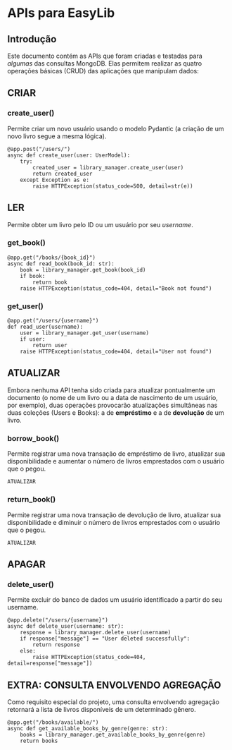 # APIs para EasyLib

## Introdução

Este documento contém as APIs que foram criadas e testadas para _algumas_ das consultas MongoDB. Elas permitem realizar as quatro operações básicas (CRUD) das aplicações que manipulam dados:


## CRIAR

### create_user()
Permite criar um novo usuário usando o modelo Pydantic (a criação de um novo livro segue a mesma lógica).

```
@app.post("/users/")
async def create_user(user: UserModel):
    try:
        created_user = library_manager.create_user(user)
        return created_user
    except Exception as e:
        raise HTTPException(status_code=500, detail=str(e))
```

## LER
Permite obter um livro pelo ID ou um usuário por seu _username_.

### get_book()

```
@app.get("/books/{book_id}")
async def read_book(book_id: str):
    book = library_manager.get_book(book_id)
    if book:
        return book
    raise HTTPException(status_code=404, detail="Book not found")
```

### get_user()

```
@app.get("/users/{username}")
def read_user(username):
    user = library_manager.get_user(username)
    if user:
        return user
    raise HTTPException(status_code=404, detail="User not found")
```

## ATUALIZAR
Embora nenhuma API tenha sido criada para atualizar pontualmente um documento (o nome de um livro ou a data de nascimento de um usuário, por exemplo), duas operações provocarão atualizações simultâneas nas duas coleções (Users e Books): a de **empréstimo** e a de **devolução** de um livro.

### borrow_book()
Permite registrar uma nova transação de empréstimo de livro, atualizar sua disponibilidade e aumentar o número de livros emprestados com o usuário que o pegou.

```
ATUALIZAR
```

### return_book()
Permite registrar uma nova transação de devolução de livro, atualizar sua disponibilidade e diminuir o número de livros emprestados com o usuário que o pegou.

```
ATUALIZAR
```

## APAGAR

### delete_user()
Permite excluir do banco de dados um usuário identificado a partir do seu username.

```
@app.delete("/users/{username}")
async def delete_user(username: str):
    response = library_manager.delete_user(username)
    if response["message"] == "User deleted successfully":
        return response
    else:
        raise HTTPException(status_code=404, detail=response["message"])
```

## EXTRA: CONSULTA ENVOLVENDO AGREGAÇÃO
Como requisito especial do projeto, uma consulta envolvendo agregação retornará a lista de livros disponíveis de um determinado gênero.

```
@app.get("/books/available/")
async def get_available_books_by_genre(genre: str):
    books = library_manager.get_available_books_by_genre(genre)
    return books
```
